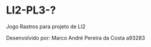 # LI2-PL3-?
Jogo Rastros para projeto de LI2

Desenvolvido por:
  Marco André Pereira da Costa a93283
